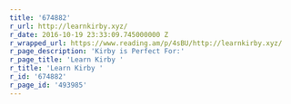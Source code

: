 ```yaml
---
title: '674882'
r_url: http://learnkirby.xyz/
r_date: 2016-10-19 23:33:09.745000000 Z
r_wrapped_url: https://www.reading.am/p/4sBU/http://learnkirby.xyz/
r_page_description: 'Kirby is Perfect For:'
r_page_title: 'Learn Kirby '
r_title: 'Learn Kirby '
r_id: '674882'
r_page_id: '493985'
---
```


